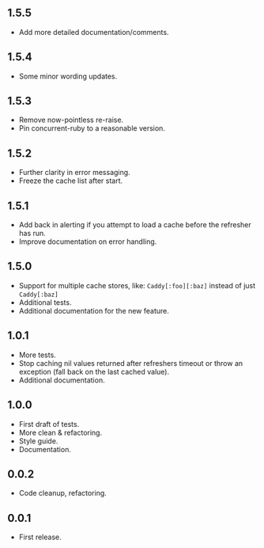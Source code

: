 ## 1.5.5

- Add more detailed documentation/comments.

## 1.5.4

- Some minor wording updates.

## 1.5.3

- Remove now-pointless re-raise.
- Pin concurrent-ruby to a reasonable version.

## 1.5.2

- Further clarity in error messaging.
- Freeze the cache list after start.

## 1.5.1

- Add back in alerting if you attempt to load a cache before the refresher has run.
- Improve documentation on error handling.

## 1.5.0

- Support for multiple cache stores, like: `Caddy[:foo][:baz]` instead of just `Caddy[:baz]`
- Additional tests.
- Additional documentation for the new feature.

## 1.0.1

- More tests.
- Stop caching nil values returned after refreshers timeout or throw an exception (fall back on the last cached value).
- Additional documentation.

## 1.0.0

- First draft of tests.
- More clean & refactoring.
- Style guide.
- Documentation.

## 0.0.2

- Code cleanup, refactoring.

## 0.0.1

- First release.
